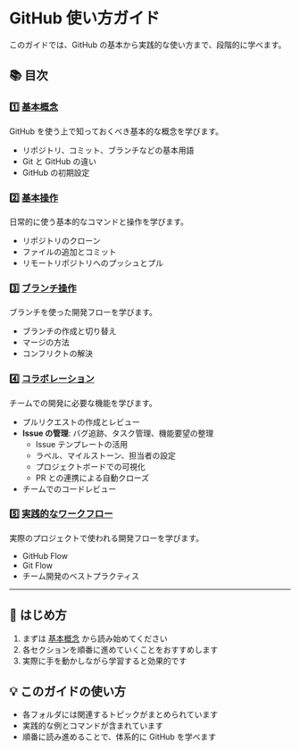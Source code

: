 # GitHub 使い方ガイド

このガイドでは、GitHub の基本から実践的な使い方まで、段階的に学べます。

## 📚 目次

### 1️⃣ [基本概念](./01-basics/)
GitHub を使う上で知っておくべき基本的な概念を学びます。
- リポジトリ、コミット、ブランチなどの基本用語
- Git と GitHub の違い
- GitHub の初期設定

### 2️⃣ [基本操作](./02-basic-operations/)
日常的に使う基本的なコマンドと操作を学びます。
- リポジトリのクローン
- ファイルの追加とコミット
- リモートリポジトリへのプッシュとプル

### 3️⃣ [ブランチ操作](./03-branches/)
ブランチを使った開発フローを学びます。
- ブランチの作成と切り替え
- マージの方法
- コンフリクトの解決

### 4️⃣ [コラボレーション](./04-collaboration/)
チームでの開発に必要な機能を学びます。
- プルリクエストの作成とレビュー
- **Issue の管理**: バグ追跡、タスク管理、機能要望の整理
  - Issue テンプレートの活用
  - ラベル、マイルストーン、担当者の設定
  - プロジェクトボードでの可視化
  - PR との連携による自動クローズ
- チームでのコードレビュー

### 5️⃣ [実践的なワークフロー](./05-workflows/)
実際のプロジェクトで使われる開発フローを学びます。
- GitHub Flow
- Git Flow
- チーム開発のベストプラクティス

---

## 🚀 はじめ方

1. まずは [基本概念](./01-basics/) から読み始めてください
2. 各セクションを順番に進めていくことをおすすめします
3. 実際に手を動かしながら学習すると効果的です

## 💡 このガイドの使い方

- 各フォルダには関連するトピックがまとめられています
- 実践的な例とコマンドが含まれています
- 順番に読み進めることで、体系的に GitHub を学べます
